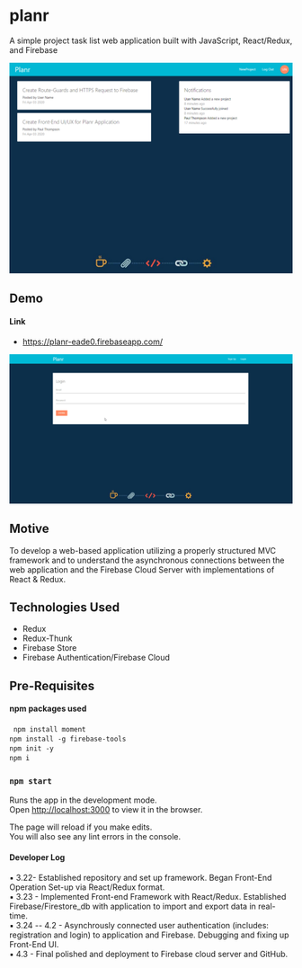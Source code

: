# planr

A simple project task list web application built with JavaScript, React/Redux, and Firebase

![alt text](https://github.com/mandres2/planr/blob/master/public/img/frontEndUI.png?raw=true)

## Demo

#### Link
* https://planr-eade0.firebaseapp.com/

![alt text](https://github.com/mandres2/planr/blob/master/public/img/demo.gif?raw=true)

## Motive

To develop a web-based application utilizing a properly structured MVC framework and to understand the asynchronous connections between the web application and the Firebase Cloud Server with implementations of React & Redux.

## Technologies Used
* Redux
* Redux-Thunk
* Firebase Store
* Firebase Authentication/Firebase Cloud

## Pre-Requisites

#### npm packages used
``` npm install moment```
<br>
```npm install -g firebase-tools```
<br>
`npm init -y`
<br>
`npm i`
<br>

### `npm start`
Runs the app in the development mode.<br />
Open [http://localhost:3000](http://localhost:3000) to view it in the browser.

The page will reload if you make edits.<br />
You will also see any lint errors in the console.

#### Developer Log

:black_small_square: 3.22- Established repository and set up framework. Began Front-End Operation Set-up via React/Redux format.
<br>
:black_small_square: 3.23 - Implemented Front-end Framework with React/Redux. Established Firebase/Firestore_db with application to import and export data in real-time.
<br>
:black_small_square: 3.24 -- 4.2 - Asynchrously connected user authentication (includes: registration and login) to application and Firebase. Debugging and fixing up Front-End UI.
<br>
:black_small_square: 4.3 - Final polished and deployment to Firebase cloud server and GitHub.
